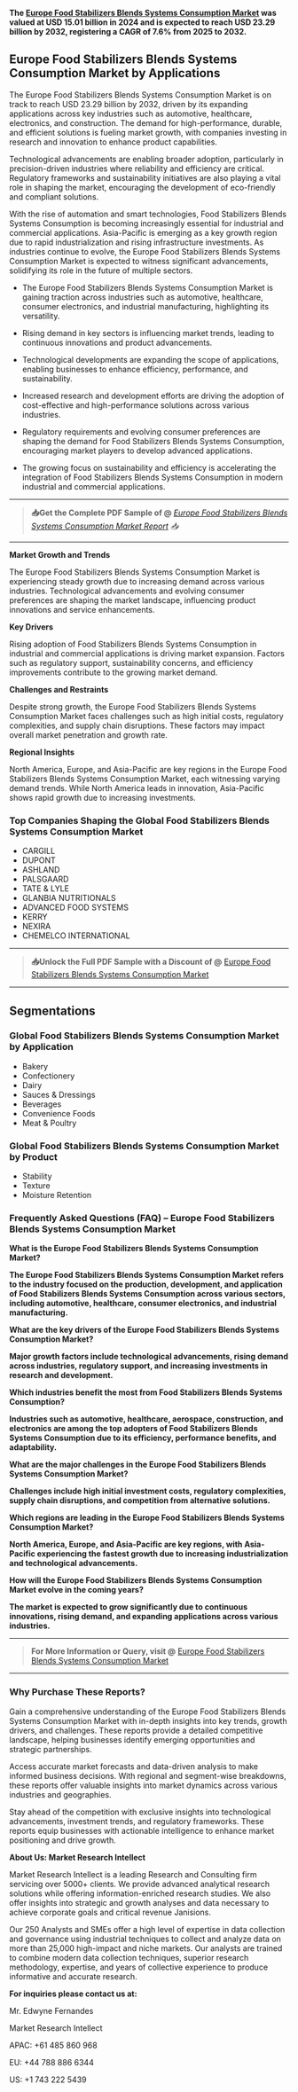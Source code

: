 <p><strong>The <a href="https://www.marketresearchintellect.com/download-sample/?rid=406985&amp;utm_source=Pulse-April-Europe&amp;utm_medium=852">Europe Food Stabilizers Blends Systems Consumption Market</a> was valued at USD 15.01 billion in 2024 and is expected to reach USD 23.29 billion by 2032, registering a CAGR of 7.6% from 2025 to 2032.</strong></p><h2>Europe Food Stabilizers Blends Systems Consumption Market by Applications&nbsp;</h2><p><p>The Europe Food Stabilizers Blends Systems Consumption Market is on track to reach USD 23.29 billion by 2032, driven by its expanding applications across key industries such as automotive, healthcare, electronics, and construction. The demand for high-performance, durable, and efficient solutions is fueling market growth, with companies investing in research and innovation to enhance product capabilities.</p><p>Technological advancements are enabling broader adoption, particularly in precision-driven industries where reliability and efficiency are critical. Regulatory frameworks and sustainability initiatives are also playing a vital role in shaping the market, encouraging the development of eco-friendly and compliant solutions.</p><p>With the rise of automation and smart technologies, Food Stabilizers Blends Systems Consumption is becoming increasingly essential for industrial and commercial applications. Asia-Pacific is emerging as a key growth region due to rapid industrialization and rising infrastructure investments. As industries continue to evolve, the Europe Food Stabilizers Blends Systems Consumption Market is expected to witness significant advancements, solidifying its role in the future of multiple sectors.</p></p><ul><li><p>The Europe Food Stabilizers Blends Systems Consumption Market is gaining traction across industries such as automotive, healthcare, consumer electronics, and industrial manufacturing, highlighting its versatility.</p></li><li><p>Rising demand in key sectors is influencing market trends, leading to continuous innovations and product advancements.</p></li><li><p>Technological developments are expanding the scope of applications, enabling businesses to enhance efficiency, performance, and sustainability.</p></li><li><p>Increased research and development efforts are driving the adoption of cost-effective and high-performance solutions across various industries.</p></li><li><p>Regulatory requirements and evolving consumer preferences are shaping the demand for Food Stabilizers Blends Systems Consumption, encouraging market players to develop advanced applications.</p></li><li><p>The growing focus on sustainability and efficiency is accelerating the integration of Food Stabilizers Blends Systems Consumption in modern industrial and commercial applications.</p></li></ul><hr /><blockquote><p><strong><span class="font-[700]">📥Get the Complete PDF Sample of @ </span></strong><em><span class="font-[700]"><a href="https://www.marketresearchintellect.com/download-sample/?rid=406985&amp;utm_source=Pulse-April-Europe&amp;utm_medium=852" target="_blank" data-tracking-control-name="article-ssr-frontend-pulse_little-text-block" data-tracking-will-navigate="" data-test-link="">Europe Food Stabilizers Blends Systems Consumption Market Report</a>&nbsp;📥</span></em></p></blockquote><hr /><p class="" data-start="77" data-end="360"><strong data-start="77" data-end="105">Market Growth and Trends</strong></p><p class="" data-start="77" data-end="360">The Europe Food Stabilizers Blends Systems Consumption Market is experiencing steady growth due to increasing demand across various industries. Technological advancements and evolving consumer preferences are shaping the market landscape, influencing product innovations and service enhancements.</p><p class="" data-start="362" data-end="606"><strong data-start="362" data-end="377">Key Drivers</strong></p><p class="" data-start="362" data-end="606">Rising adoption of Food Stabilizers Blends Systems Consumption in industrial and commercial applications is driving market expansion. Factors such as regulatory support, sustainability concerns, and efficiency improvements contribute to the growing market demand.</p><p class="" data-start="608" data-end="849"><strong data-start="608" data-end="637">Challenges and Restraints</strong></p><p class="" data-start="608" data-end="849">Despite strong growth, the Europe Food Stabilizers Blends Systems Consumption Market faces challenges such as high initial costs, regulatory complexities, and supply chain disruptions. These factors may impact overall market penetration and growth rate.</p><p class="" data-start="851" data-end="1095"><strong data-start="851" data-end="872">Regional Insights</strong></p><p class="" data-start="851" data-end="1095">North America, Europe, and Asia-Pacific are key regions in the Europe Food Stabilizers Blends Systems Consumption Market, each witnessing varying demand trends. While North America leads in innovation, Asia-Pacific shows rapid growth due to increasing investments.</p><p><h3>Top Companies Shaping the Global Food Stabilizers Blends Systems Consumption Market </h3><ul><li>CARGILL</li><li>DUPONT</li><li>ASHLAND</li><li>PALSGAARD</li><li>TATE & LYLE</li><li>GLANBIA NUTRITIONALS</li><li>ADVANCED FOOD SYSTEMS</li><li>KERRY</li><li>NEXIRA</li><li>CHEMELCO INTERNATIONAL</li></ul></p><hr /><blockquote><p><strong>📥Unlock the Full PDF Sample with a Discount of @</strong> <a href="https://www.marketresearchintellect.com/ask-for-discount/?rid=406985&amp;utm_source=Pulse-April-Europe&amp;utm_medium=852">Europe Food Stabilizers Blends Systems Consumption Market</a></p></blockquote><hr /><p><h2>Segmentations</h2><h3>Global Food Stabilizers Blends Systems Consumption Market by Application</h3><ul><li>Bakery</li><li>Confectionery</li><li>Dairy</li><li>Sauces & Dressings</li><li>Beverages</li><li>Convenience Foods</li><li>Meat & Poultry</li></ul><h3>Global Food Stabilizers Blends Systems Consumption Market by Product</h3><ul><li>Stability</li><li>Texture</li><li>Moisture Retention</li></ul></p><h3><strong>Frequently Asked Questions (FAQ) &ndash; Europe Food Stabilizers Blends Systems Consumption Market</strong></h3><p><strong>What is the Europe Food Stabilizers Blends Systems Consumption Market?</strong></p><p><strong>The Europe Food Stabilizers Blends Systems Consumption Market refers to the industry focused on the production, development, and application of Food Stabilizers Blends Systems Consumption across various sectors, including automotive, healthcare, consumer electronics, and industrial manufacturing.</strong></p><p><strong>What are the key drivers of the Europe Food Stabilizers Blends Systems Consumption Market?</strong></p><p><strong>Major growth factors include technological advancements, rising demand across industries, regulatory support, and increasing investments in research and development.</strong></p><p><strong>Which industries benefit the most from Food Stabilizers Blends Systems Consumption?</strong></p><p><strong>Industries such as automotive, healthcare, aerospace, construction, and electronics are among the top adopters of Food Stabilizers Blends Systems Consumption due to its efficiency, performance benefits, and adaptability.</strong></p><p><strong>What are the major challenges in the Europe Food Stabilizers Blends Systems Consumption Market?</strong></p><p><strong>Challenges include high initial investment costs, regulatory complexities, supply chain disruptions, and competition from alternative solutions.</strong></p><p><strong>Which regions are leading in the Europe Food Stabilizers Blends Systems Consumption Market?</strong></p><p><strong>North America, Europe, and Asia-Pacific are key regions, with Asia-Pacific experiencing the fastest growth due to increasing industrialization and technological advancements.</strong></p><p><strong>How will the Europe Food Stabilizers Blends Systems Consumption Market evolve in the coming years?</strong></p><p><strong>The market is expected to grow significantly due to continuous innovations, rising demand, and expanding applications across various industries.</strong></p><hr /><blockquote><p><span class="font-[700]"><strong>For More Information or Query, visit&nbsp;@</strong>&nbsp;</span><span class="font-[700]"><a href="https://www.marketresearchintellect.com/product/global-food-stabilizers-blends-systems-consumption-market-size-and-forecast/?utm_source=Linkedin&utm_medium=852" target="_blank" data-tracking-control-name="article-ssr-frontend-pulse_little-text-block" data-tracking-will-navigate="" data-test-link="">Europe Food Stabilizers Blends Systems Consumption Market</a></span></p></blockquote><hr /><h3><strong data-start="0" data-end="31">Why Purchase These Reports?</strong></h3><p class="" data-start="35" data-end="297">Gain a comprehensive understanding of the Europe Food Stabilizers Blends Systems Consumption Market with in-depth insights into key trends, growth drivers, and challenges. These reports provide a detailed competitive landscape, helping businesses identify emerging opportunities and strategic partnerships.</p><p class="" data-start="299" data-end="540">Access accurate market forecasts and data-driven analysis to make informed business decisions. With regional and segment-wise breakdowns, these reports offer valuable insights into market dynamics across various industries and geographies.</p><p class="" data-start="542" data-end="784">Stay ahead of the competition with exclusive insights into technological advancements, investment trends, and regulatory frameworks. These reports equip businesses with actionable intelligence to enhance market positioning and drive growth.</p><p><strong><span class="font-[700]">About Us: Market Research Intellect</span></strong></p><p><span class="">Market Research Intellect is a leading Research and Consulting firm servicing over 5000+ clients. We provide advanced analytical research solutions while offering information-enriched research studies.&nbsp;</span>We also offer insights into strategic and growth analyses and data necessary to achieve corporate goals and critical revenue Janisions.</p><p><span class="">Our 250 Analysts and SMEs offer a high level of expertise in data collection and governance using industrial techniques to collect and analyze data on more than 25,000 high-impact and niche markets. Our analysts are trained to combine modern data collection techniques, superior research methodology, expertise, and years of collective experience to produce informative and accurate research.</span></p><p><strong>For inquiries please contact us at:</strong></p><p>Mr. Edwyne Fernandes</p><p>Market Research Intellect</p><p>APAC: +61 485 860 968</p><p>EU: +44 788 886 6344</p><p>US: +1 743 222 5439</p>